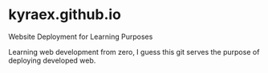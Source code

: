 # kyraex.github.io
Website Deployment for Learning Purposes

Learning web development from zero, I guess this git serves the purpose of deploying developed web.
